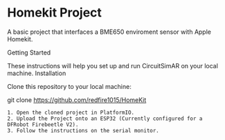 # Homekit Project

A basic project that interfaces a BME650 enviroment sensor with Apple Homekit.

Getting Started

These instructions will help you set up and run CircuitSimAR on your local machine.
Installation

Clone this repository to your local machine:

git clone https://github.com/redfire1015/HomeKit

    1. Open the cloned project in PlatformIO.
    2. Upload the Project onto an ESP32 (Currently configured for a DFRobot Firebeetle V2).
    3. Follow the instructions on the serial monitor.


